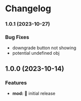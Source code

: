 # Changelog

### 1.0.1 (2023-10-27)

### Bug Fixes

- downgrade button not showing 
- potential undefined obj 

## 1.0.0 (2023-10-14)

### Features

- **mod:** :rocket: initial release
